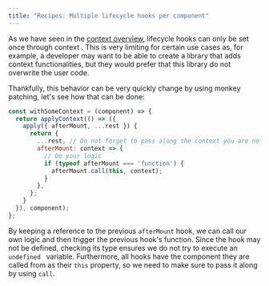 ```yaml
---
title: "Recipes: Multiple lifecycle hooks per component"
---
```


As we have seen in the [context overview](/context/overview), lifecycle hooks can only be set once through context
. This is very limiting for certain use cases as, for example, a developer may want to be able to create a library
 that adds context functionalities, but they would prefer that this library do not overwrite the user code.

Thankfully, this behavior can be very quickly change by using monkey patching, let's see how that can be done:

```javascript
const withSomeContext = (component) => {
  return applyContext(() => ({
    apply({ afterMount, ...rest }) {
      return {
        ...rest, // Do not forget to pass along the context you are not using!
        afterMount: context => {
          // Do your logic
          if (typeof afterMount === 'function') {
            afterMount.call(this, context);
          } 
        },
      };
    }
  }), component);
};
```

By keeping a reference to the previous `afterMount` hook, we can call our own logic and then trigger the previous
 hook's function. Since the hook may not be defined, checking its type ensures we do not try to execute an `undefined
 ` variable. Furthermore, all hooks have the component they are called from as their `this` property, so we need to
 make sure to pass it along by using `call`.
